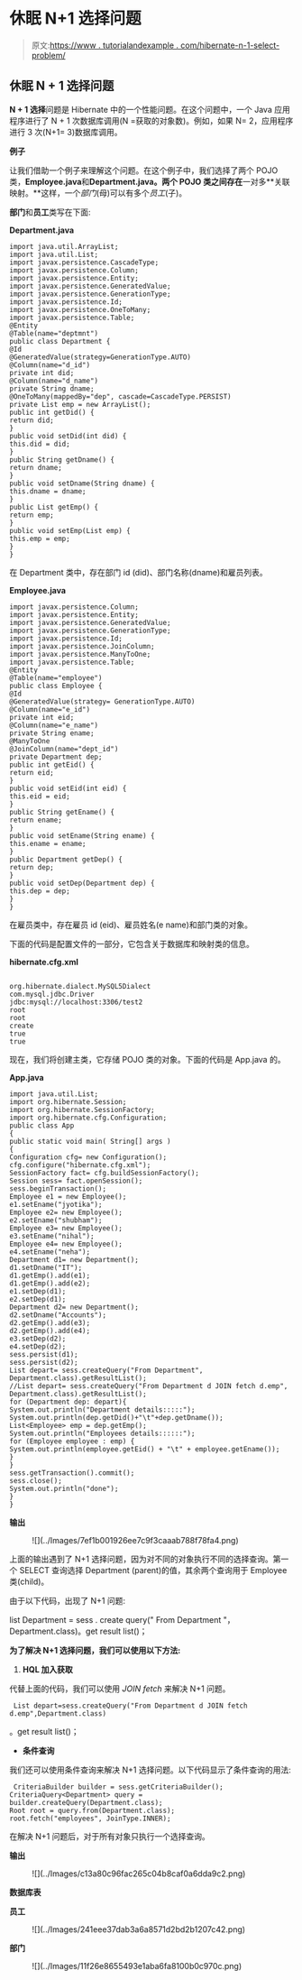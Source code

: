 # 休眠 N+1 选择问题

> 原文:[https://www . tutorialandexample . com/hibernate-n-1-select-problem/](https://www.tutorialandexample.com/hibernate-n-1-select-problem/)

## 休眠 N + 1 选择问题

**N + 1 选择**问题是 Hibernate 中的一个性能问题。在这个问题中，一个 Java 应用程序进行了 N + 1 次数据库调用(N =获取的对象数)。例如，如果 N= 2，应用程序进行 3 次(N+1= 3)数据库调用。

**例子**

让我们借助一个例子来理解这个问题。在这个例子中，我们选择了两个 POJO 类，**Employee.java**和**Department.java。**两个 POJO 类**之间存在**一对多**关联映射。**这样，一个*部门*(母)可以有多个*员工*(子)。

**部门**和**员工**类写在下面:

**Department.java**

```
import java.util.ArrayList;
import java.util.List;
import javax.persistence.CascadeType;
import javax.persistence.Column;
import javax.persistence.Entity;
import javax.persistence.GeneratedValue;
import javax.persistence.GenerationType;
import javax.persistence.Id;
import javax.persistence.OneToMany;
import javax.persistence.Table;
@Entity
@Table(name="deptmnt")
public class Department {
@Id
@GeneratedValue(strategy=GenerationType.AUTO)
@Column(name="d_id")
private int did;
@Column(name="d_name")
private String dname;
@OneToMany(mappedBy="dep", cascade=CascadeType.PERSIST)
private List emp = new ArrayList();
public int getDid() {
return did;
}
public void setDid(int did) {
this.did = did;
}
public String getDname() {
return dname;
}
public void setDname(String dname) {
this.dname = dname;
}
public List getEmp() {
return emp;
}
public void setEmp(List emp) {
this.emp = emp;
}
} 
```

在 Department 类中，存在部门 id (did)、部门名称(dname)和雇员列表。

**Employee.java**

```
import javax.persistence.Column;
import javax.persistence.Entity;
import javax.persistence.GeneratedValue;
import javax.persistence.GenerationType;
import javax.persistence.Id;
import javax.persistence.JoinColumn;
import javax.persistence.ManyToOne;
import javax.persistence.Table;
@Entity
@Table(name="employee")
public class Employee {
@Id
@GeneratedValue(strategy= GenerationType.AUTO)
@Column(name="e_id")
private int eid;
@Column(name="e_name")
private String ename;
@ManyToOne
@JoinColumn(name="dept_id")
private Department dep;
public int getEid() {
return eid;
}
public void setEid(int eid) {
this.eid = eid;
}
public String getEname() {
return ename;
}
public void setEname(String ename) {
this.ename = ename;
}
public Department getDep() {
return dep;
}
public void setDep(Department dep) {
this.dep = dep;
}
} 
```

在雇员类中，存在雇员 id (eid)、雇员姓名(e name)和部门类的对象。

下面的代码是配置文件的一部分，它包含关于数据库和映射类的信息。

**hibernate.cfg.xml**

```

org.hibernate.dialect.MySQL5Dialect
com.mysql.jdbc.Driver
jdbc:mysql://localhost:3306/test2
root
root
create
true 
true

```

现在，我们将创建主类，它存储 POJO 类的对象。下面的代码是 App.java 的。

**App.java**

```
import java.util.List;
import org.hibernate.Session;
import org.hibernate.SessionFactory;
import org.hibernate.cfg.Configuration;
public class App 
{
public static void main( String[] args )
{
Configuration cfg= new Configuration();
cfg.configure("hibernate.cfg.xml");
SessionFactory fact= cfg.buildSessionFactory();
Session sess= fact.openSession();
sess.beginTransaction();
Employee e1 = new Employee();
e1.setEname("jyotika");
Employee e2= new Employee();
e2.setEname("shubham");
Employee e3= new Employee();
e3.setEname("nihal");
Employee e4= new Employee();
e4.setEname("neha");
Department d1= new Department();
d1.setDname("IT");
d1.getEmp().add(e1);
d1.getEmp().add(e2);
e1.setDep(d1);
e2.setDep(d1);
Department d2= new Department();
d2.setDname("Accounts");
d2.getEmp().add(e3);
d2.getEmp().add(e4);
e3.setDep(d2);
e4.setDep(d2);
sess.persist(d1);
sess.persist(d2);
List depart= sess.createQuery("From Department", Department.class).getResultList();
//List depart= sess.createQuery("From Department d JOIN fetch d.emp", Department.class).getResultList();
for (Department dep: depart){
System.out.println("Department details:::::");
System.out.println(dep.getDid()+"\t"+dep.getDname());
List<Employee> emp = dep.getEmp();
System.out.println("Employees details::::::");
for (Employee employee : emp) {
System.out.println(employee.getEid() + "\t" + employee.getEname());
}
}
sess.getTransaction().commit();
sess.close();
System.out.println("done");
}
} 
```

**输出**

<figure class="aligncenter">![](../Images/7ef1b001926ee7c9f3caaab788f78fa4.png)</figure>

上面的输出遇到了 N+1 选择问题，因为对不同的对象执行不同的选择查询。第一个 SELECT 查询选择 Department (parent)的值，其余两个查询用于 Employee 类(child)。

由于以下代码，出现了 N+1 问题:

list Department = sess . create query(" From Department "，Department.class)。get result list()；

**为了解决 N+1 选择问题，我们可以使用以下方法:**

1.  **HQL 加入获取**

代替上面的代码，我们可以使用 *JOIN fetch* 来解决 N+1 问题。

```
 List depart=sess.createQuery("From Department d JOIN fetch d.emp",Department.class)
```

。get result list()；

*   **条件查询**

我们还可以使用条件查询来解决 N+1 选择问题。以下代码显示了条件查询的用法:

```
 CriteriaBuilder builder = sess.getCriteriaBuilder();
CriteriaQuery<Department> query = builder.createQuery(Department.class);
Root root = query.from(Department.class);
root.fetch("employees", JoinType.INNER); 
```

在解决 N+1 问题后，对于所有对象只执行一个选择查询。

**输出**

<figure class="aligncenter">![](../Images/c13a80c96fac265c04b8caf0a6dda9c2.png)</figure>

**数据库表**

**员工**

<figure class="wp-block-image">![](../Images/241eee37dab3a6a8571d2bd2b1207c42.png)</figure>

**部门**

<figure class="wp-block-image">![](../Images/11f26e8655493e1aba6fa8100b0c970c.png)</figure>